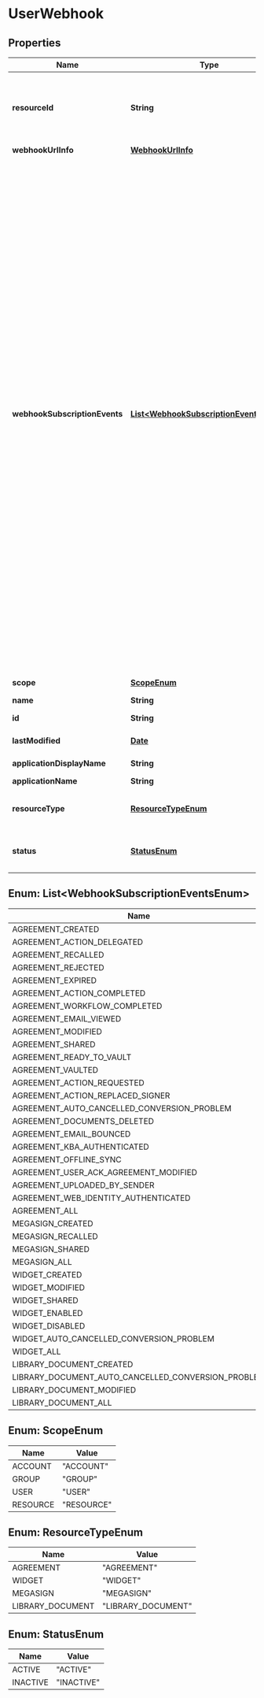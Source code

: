 
# UserWebhook

## Properties
Name | Type | Description | Notes
------------ | ------------- | ------------- | -------------
**resourceId** | **String** | Id of the resource type for which you want to create webhook. Provide agreementId if webhook needs to be created for an agreement. Similarly, widgetId if webhook needs to be created for a web form, megaSignId if webhook needs to be created for a megaSign and libraryDocumentId if webhook needs to be created for a library document. Need to specify only if scope is &#39;RESOURCE&#39;. Can&#39;t be modified in PUT request |  [optional]
**webhookUrlInfo** | [**WebhookUrlInfo**](WebhookUrlInfo.md) | Info of webhook url |  [optional]
**webhookSubscriptionEvents** | [**List&lt;WebhookSubscriptionEventsEnum&gt;**](#List&lt;WebhookSubscriptionEventsEnum&gt;) | Determines events for which the webhook is triggered. The possible values are &lt;br&gt; AGREEMENT_CREATED : When an agreement is created &lt;br&gt;, AGREEMENT_ACTION_DELEGATED : When an agreement is delegated &lt;br&gt;, AGREEMENT_RECALLED : When an agreement is recalled &lt;br&gt;, AGREEMENT_REJECTED : When an agreement is rejected &lt;br&gt;, AGREEMENT_EXPIRED : When an agreement expires &lt;br&gt;, AGREEMENT_ACTION_COMPLETED : When an agreement action is completed &lt;br&gt;, AGREEMENT_WORKFLOW_COMPLETED : When an agreement workflow is completed &lt;br&gt;, AGREEMENT_EMAIL_VIEWED : When an agreement&#39;s email is viewed &lt;br&gt;, AGREEMENT_MODIFIED : When an agreement is modified &lt;br&gt;, AGREEMENT_SHARED : When an agreement is shared &lt;br&gt;, AGREEMENT_READY_TO_VAULT : When an agreement is ready to vault &lt;br&gt;, AGREEMENT_VAULTED : When an agreement is vaulted &lt;br&gt;, AGREEMENT_ACTION_REQUESTED : When an agreement action is requested &lt;br&gt;, AGREEMENT_ACTION_REPLACED_SIGNER : When signer is replaced for an agreement &lt;br&gt;, AGREEMENT_AUTO_CANCELLED_CONVERSION_PROBLEM : When an agreement is auto-cancelled due to conversion problem &lt;br&gt;, AGREEMENT_DOCUMENTS_DELETED : When an agreement documents are deleted &lt;br&gt;, AGREEMENT_EMAIL_BOUNCED : When an agreement email gets bounced &lt;br&gt;, AGREEMENT_KBA_AUTHENTICATED : When an agreement KBA is authenticated &lt;br&gt;, AGREEMENT_OFFLINE_SYNC : When an agreement is synced offline &lt;br&gt;, AGREEMENT_USER_ACK_AGREEMENT_MODIFIED : User Acknowledgement when an agreement is modified &lt;br&gt;, AGREEMENT_UPLOADED_BY_SENDER : When an agreement is uploaded by sender &lt;br&gt;, AGREEMENT_WEB_IDENTITY_AUTHENTICATED : When an agreement web identity is authenticated &lt;br&gt;, AGREEMENT_ALL : All the supported agreement events for Webhooks &lt;br&gt;, MEGASIGN_CREATED : When a megaSign is created &lt;br&gt;, MEGASIGN_RECALLED : When a megaSign is recalled &lt;br&gt;, MEGASIGN_SHARED : When a megaSign is shared &lt;br&gt;, MEGASIGN_ALL : All the supported megaSign events for Webhooks &lt;br&gt;, WIDGET_CREATED : When a web form is created &lt;br&gt;, WIDGET_MODIFIED : When a web form is modified &lt;br&gt;, WIDGET_SHARED : When a web form is shared &lt;br&gt;, WIDGET_ENABLED : When a web form is enabled &lt;br&gt;, WIDGET_DISABLED : When a web form is disabled &lt;br&gt;, WIDGET_AUTO_CANCELLED_CONVERSION_PROBLEM : When a web form is auto-cancelled due to conversion problem &lt;br&gt;, WIDGET_ALL : All the supported web form events for Webhooks &lt;br&gt;, LIBRARY_DOCUMENT_CREATED : When a library document  is created &lt;br&gt;, LIBRARY_DOCUMENT_AUTO_CANCELLED_CONVERSION_PROBLEM : When a library document is auto-cancelled due to conversion problem &lt;br&gt;, LIBRARY_DOCUMENT_MODIFIED : When a library document is modified &lt;br&gt;, LIBRARY_DOCUMENT_ALL : All the supported library document  events for Webhooks |  [optional]
**scope** | [**ScopeEnum**](#ScopeEnum) | Scope of webhook. Can&#39;t be modified in PUT request. The possible values are ACCOUNT, GROUP, USER or RESOURCE |  [optional]
**name** | **String** | The name of the webhook |  [optional]
**id** | **String** | The unique identifier of the webhook. Will only be returned in GET request. Can&#39;t be modified in PUT request |  [optional]
**lastModified** | [**Date**](Date.md) | Timestamp when the webhook was last updated. Will only be returned in GET request. Can&#39;t be modified in PUT request |  [optional]
**applicationDisplayName** | **String** | The display name of the application through which webhook is created |  [optional]
**applicationName** | **String** | The name of the application through which webhook is created |  [optional]
**resourceType** | [**ResourceTypeEnum**](#ResourceTypeEnum) | The resource for which you want to create webhook. Need to specify only if scope is &#39;RESOURCE&#39;. Can&#39;t be modified in PUT request. The possible values are AGREEMENT, WIDGET,  MEGASIGN AND LIBRARY_DOCUMENT |  [optional]
**status** | [**StatusEnum**](#StatusEnum) | Status of the webhook. Determines whether the webhook will be actually triggered. Default: ACTIVE, if ACTIVE, this webhook will receive event requests. If INACTIVE, this webhook will not receive event requests. Can&#39;t provide status in POST/PUT requests. |  [optional]


<a name="List<WebhookSubscriptionEventsEnum>"></a>
## Enum: List&lt;WebhookSubscriptionEventsEnum&gt;
Name | Value
---- | -----
AGREEMENT_CREATED | &quot;AGREEMENT_CREATED&quot;
AGREEMENT_ACTION_DELEGATED | &quot;AGREEMENT_ACTION_DELEGATED&quot;
AGREEMENT_RECALLED | &quot;AGREEMENT_RECALLED&quot;
AGREEMENT_REJECTED | &quot;AGREEMENT_REJECTED&quot;
AGREEMENT_EXPIRED | &quot;AGREEMENT_EXPIRED&quot;
AGREEMENT_ACTION_COMPLETED | &quot;AGREEMENT_ACTION_COMPLETED&quot;
AGREEMENT_WORKFLOW_COMPLETED | &quot;AGREEMENT_WORKFLOW_COMPLETED&quot;
AGREEMENT_EMAIL_VIEWED | &quot;AGREEMENT_EMAIL_VIEWED&quot;
AGREEMENT_MODIFIED | &quot;AGREEMENT_MODIFIED&quot;
AGREEMENT_SHARED | &quot;AGREEMENT_SHARED&quot;
AGREEMENT_READY_TO_VAULT | &quot;AGREEMENT_READY_TO_VAULT&quot;
AGREEMENT_VAULTED | &quot;AGREEMENT_VAULTED&quot;
AGREEMENT_ACTION_REQUESTED | &quot;AGREEMENT_ACTION_REQUESTED&quot;
AGREEMENT_ACTION_REPLACED_SIGNER | &quot;AGREEMENT_ACTION_REPLACED_SIGNER&quot;
AGREEMENT_AUTO_CANCELLED_CONVERSION_PROBLEM | &quot;AGREEMENT_AUTO_CANCELLED_CONVERSION_PROBLEM&quot;
AGREEMENT_DOCUMENTS_DELETED | &quot;AGREEMENT_DOCUMENTS_DELETED&quot;
AGREEMENT_EMAIL_BOUNCED | &quot;AGREEMENT_EMAIL_BOUNCED&quot;
AGREEMENT_KBA_AUTHENTICATED | &quot;AGREEMENT_KBA_AUTHENTICATED&quot;
AGREEMENT_OFFLINE_SYNC | &quot;AGREEMENT_OFFLINE_SYNC&quot;
AGREEMENT_USER_ACK_AGREEMENT_MODIFIED | &quot;AGREEMENT_USER_ACK_AGREEMENT_MODIFIED&quot;
AGREEMENT_UPLOADED_BY_SENDER | &quot;AGREEMENT_UPLOADED_BY_SENDER&quot;
AGREEMENT_WEB_IDENTITY_AUTHENTICATED | &quot;AGREEMENT_WEB_IDENTITY_AUTHENTICATED&quot;
AGREEMENT_ALL | &quot;AGREEMENT_ALL&quot;
MEGASIGN_CREATED | &quot;MEGASIGN_CREATED&quot;
MEGASIGN_RECALLED | &quot;MEGASIGN_RECALLED&quot;
MEGASIGN_SHARED | &quot;MEGASIGN_SHARED&quot;
MEGASIGN_ALL | &quot;MEGASIGN_ALL&quot;
WIDGET_CREATED | &quot;WIDGET_CREATED&quot;
WIDGET_MODIFIED | &quot;WIDGET_MODIFIED&quot;
WIDGET_SHARED | &quot;WIDGET_SHARED&quot;
WIDGET_ENABLED | &quot;WIDGET_ENABLED&quot;
WIDGET_DISABLED | &quot;WIDGET_DISABLED&quot;
WIDGET_AUTO_CANCELLED_CONVERSION_PROBLEM | &quot;WIDGET_AUTO_CANCELLED_CONVERSION_PROBLEM&quot;
WIDGET_ALL | &quot;WIDGET_ALL&quot;
LIBRARY_DOCUMENT_CREATED | &quot;LIBRARY_DOCUMENT_CREATED&quot;
LIBRARY_DOCUMENT_AUTO_CANCELLED_CONVERSION_PROBLEM | &quot;LIBRARY_DOCUMENT_AUTO_CANCELLED_CONVERSION_PROBLEM&quot;
LIBRARY_DOCUMENT_MODIFIED | &quot;LIBRARY_DOCUMENT_MODIFIED&quot;
LIBRARY_DOCUMENT_ALL | &quot;LIBRARY_DOCUMENT_ALL&quot;


<a name="ScopeEnum"></a>
## Enum: ScopeEnum
Name | Value
---- | -----
ACCOUNT | &quot;ACCOUNT&quot;
GROUP | &quot;GROUP&quot;
USER | &quot;USER&quot;
RESOURCE | &quot;RESOURCE&quot;


<a name="ResourceTypeEnum"></a>
## Enum: ResourceTypeEnum
Name | Value
---- | -----
AGREEMENT | &quot;AGREEMENT&quot;
WIDGET | &quot;WIDGET&quot;
MEGASIGN | &quot;MEGASIGN&quot;
LIBRARY_DOCUMENT | &quot;LIBRARY_DOCUMENT&quot;


<a name="StatusEnum"></a>
## Enum: StatusEnum
Name | Value
---- | -----
ACTIVE | &quot;ACTIVE&quot;
INACTIVE | &quot;INACTIVE&quot;



